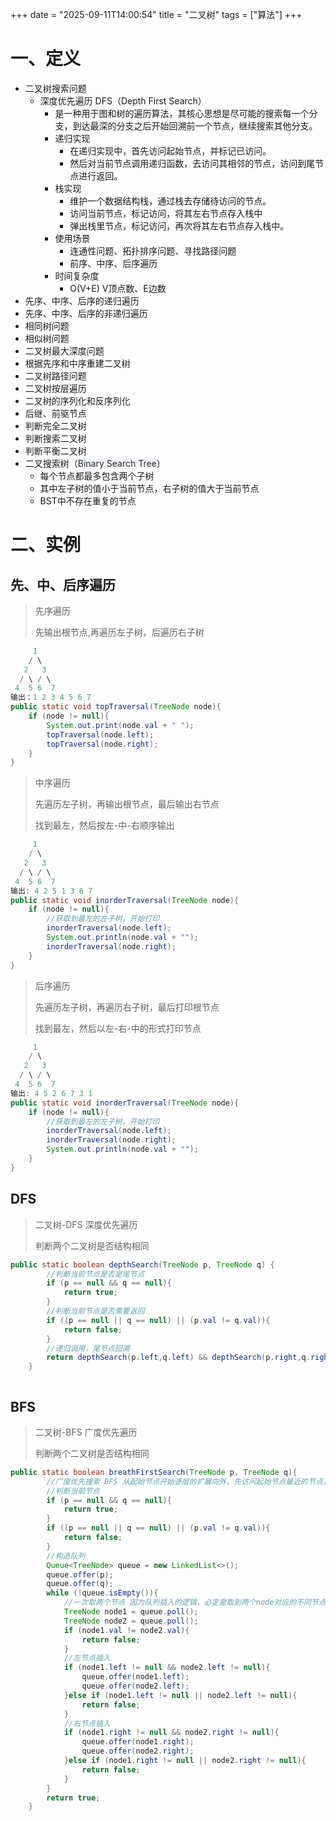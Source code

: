 +++
date = "2025-09-11T14:00:54"
title = "二叉树"
tags = ["算法"]
+++
# 一、定义
+ 二叉树搜索问题
    - 深度优先遍历 DFS（Depth First Search）
        * 是一种用于图和树的遍历算法，其核心思想是尽可能的搜索每一个分支，到达最深的分支之后开始回溯前一个节点，继续搜索其他分支。
        * 递归实现
            + 在递归实现中，首先访问起始节点，并标记已访问。
            + 然后对当前节点调用递归函数，去访问其相邻的节点，访问到尾节点进行返回。
        * 栈实现
            + 维护一个数据结构栈，通过栈去存储待访问的节点。
            + 访问当前节点，标记访问，将其左右节点存入栈中
            + 弹出栈里节点，标记访问，再次将其左右节点存入栈中。
        * 使用场景
            + 连通性问题、拓扑排序问题、寻找路径问题
            + 前序、中序、后序遍历
        * 时间复杂度
            + O(V+E) V顶点数、E边数
+ 先序、中序、后序的递归遍历
+ 先序、中序、后序的非递归遍历
+ 相同树问题
+ 相似树问题
+ 二叉树最大深度问题
+ 根据先序和中序重建二叉树
+ 二叉树路径问题
+ 二叉树按层遍历
+ 二叉树的序列化和反序列化
+ 后继、前驱节点
+ 判断完全二叉树
+ 判断搜索二叉树
+ 判断平衡二叉树
+ 二叉搜索树（<font style="color:rgb(36, 41, 47);background-color:rgb(244, 246, 248);">Binary Search Tree</font>）
    - 每个节点都最多包含两个子树
    - 其中左子树的值小于当前节点，右子树的值大于当前节点
    - BST中不存在重复的节点



# 二、实例
## 先、中、后序遍历
> 先序遍历
>
> 先输出根节点,再遍历左子树，后遍历右子树
>

```java
     1
    / \
   2   3
  / \ / \
 4  5 6  7
输出：1 2 3 4 5 6 7
public static void topTraversal(TreeNode node){
    if (node != null){
        System.out.print(node.val + " ");
        topTraversal(node.left);
        topTraversal(node.right);
    }
}
```

> 中序遍历
>
> 先遍历左子树，再输出根节点，最后输出右节点
>
> 找到最左，然后按左-中-右顺序输出
>

```java
     1
    / \
   2   3
  / \ / \
 4  5 6  7
输出: 4 2 5 1 3 6 7
public static void inorderTraversal(TreeNode node){
    if (node != null){
        //获取到最左的左子树，开始打印
        inorderTraversal(node.left);
        System.out.println(node.val + "");
        inorderTraversal(node.right);
    }
}
```



> 后序遍历
>
> 先遍历左子树，再遍历右子树，最后打印根节点
>
> 找到最左，然后以左-右-中的形式打印节点
>

```java
     1
    / \
   2   3
  / \ / \
 4  5 6  7
输出: 4 5 2 6 7 3 1
public static void inorderTraversal(TreeNode node){
    if (node != null){
        //获取到最左的左子树，开始打印
        inorderTraversal(node.left);
        inorderTraversal(node.right);
        System.out.println(node.val + "");
    }
}
```

## DFS
> 二叉树-DFS 深度优先遍历
>
> 判断两个二叉树是否结构相同
>

```java
public static boolean depthSearch(TreeNode p, TreeNode q) {
        //判断当前节点是否是尾节点
        if (p == null && q == null){
            return true;
        }
        //判断当前节点是否需要返回
        if ((p == null || q == null) || (p.val != q.val)){
            return false;
        }
        //递归调用，尾节点回溯
        return depthSearch(p.left,q.left) && depthSearch(p.right,q.right);
    }
```

```java

```



## BFS
> 二叉树-BFS 广度优先遍历
>
> 判断两个二叉树是否结构相同
>

```java
public static boolean breathFirstSearch(TreeNode p, TreeNode q){
        //广度优先搜索 BFS 从起始节点开始逐层的扩展向外，先访问起始节点最近的节点，然后逐渐再扩展到离起始节点最远的节点
        //判断当前节点
        if (p == null && q == null){
            return true;
        }
        if ((p == null || q == null) || (p.val != q.val)){
            return false;
        }
        //构造队列
        Queue<TreeNode> queue = new LinkedList<>();
        queue.offer(p);
        queue.offer(q);
        while (!queue.isEmpty()){
            //一次取两个节点 因为队列插入的逻辑，必定是取到两个node对应的不同节点
            TreeNode node1 = queue.poll();
            TreeNode node2 = queue.poll();
            if (node1.val != node2.val){
                return false;
            }
            //左节点插入
            if (node1.left != null && node2.left != null){
                queue.offer(node1.left);
                queue.offer(node2.left);
            }else if (node1.left != null || node2.left != null){
                return false;
            }
            //右节点插入
            if (node1.right != null && node2.right != null){
                queue.offer(node1.right);
                queue.offer(node2.right);
            }else if (node1.right != null || node2.right != null){
                return false;
            }
        }
        return true;
    }
```

